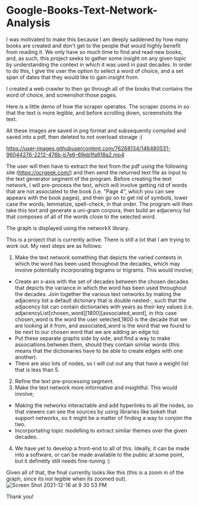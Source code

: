 # Google-Books-Text-Network-Analysis
I was motivated to make this because I am deeply saddened by how many books are created and don't get to the people that would highly benefit from reading it. We only have so much time to find and read new books, and, as such, this project seeks to gather some insight on any given topic by understanding the context in which it was used in past decades.  In order to do this, I give the user the option to select a word of choice, and a set span of dates that they would like to gain insight from.  

I created a web crawler to then go through all of the books that contains the word of choice, and screenshot those pages. 

Here is a little demo of how the scraper operates. The scraper zooms in so that the text is more legible, and before scrolling down, screenshots the text.

All these images are saved in png format and subsequently compiled and saved into a pdf, then deleted to not overload storage :) 

https://user-images.githubusercontent.com/76268134/146480531-96044276-2212-476b-b7e6-69eb1fa918a2.mp4



The user will then have to extract the text from the pdf using the following site (https://ocrgeek.com/) and then send the returned text file as input to the text generator segment of the program.  Before creating the text network, I will pre-process the text, which will involve getting rid of words that are not associated to the book (i.e. "Page 4", which you can see appears with the book pages), and then go on to get rid of symbols, lower case the words, lemmatize, spell-check, in that order.  The program will then take this text and generate a uni-gram corpora, then build an adjacency list that composes of all of the words close to the selected word.




The graph is displayed using the networkX library.

This is a project that is currently active. There is still a lot that I am trying to work out.
My next steps are as follows:
1. Make the text network something that depicts the varied contexts in which the word has been used throughout the decades, which may involve potentially incorporating bigrams or trigrams. This would involve;
  -  Create an x-axis with the set of decades between the chosen decades that depicts the variance in which the word has been used throughout the decades. Join
     together the various text networks by making the adjacency list a default dictonary that is double nested-, such that the adjacency list can contain     dictionaries with years as their key values (i.e. adjacencyList[chosen_word][1800][associated_word], in this case chosen_word is the word the user selected,1800 is the decade that we are looking at it from, and associated_word is the word that we found to be next to our chosen word that we are adding an edge to)
  -  Put these separate graphs side by side, and find a way to make associations between them, should they contain similar words (this means that the 
     dictionaries have to be able to create edges with one another).  
  - There are also lots of nodes, so I will cut out any that have a weight list that is less than 5.
2.  Refine the text pre-processing segment. 
4.  Make the text network more informative and insightful. This would involve;
  - Making the networks interactable and add hyperlinks to all the nodes, so that viewers can see the sources by using libraries like bokeh that support networkx, so it might be a matter of finding a way to conjoin the two.
  - Incorportating topic modelling to extract similar themes over the given decades.
4. We have yet to develop a front-end to all of this. Ideally, it can be made into a software, or can be made available to the public at some point, but it definetly still needs fine-tuning :)

Given all of that, the final currently looks like this (this is a zoom in of the graph, since its not legible when its zoomed out).
![Screen Shot 2021-12-16 at 9 30 53 PM](https://user-images.githubusercontent.com/76268134/146479265-25131b16-3df0-427c-8e21-084c9e267c5e.png)

Thank you!

